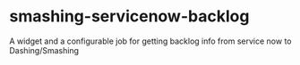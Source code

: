 # smashing-servicenow-backlog
A widget and a configurable job for getting backlog info from service now to Dashing/Smashing
